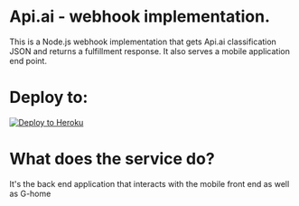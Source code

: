 # Api.ai - webhook implementation.

This is a Node.js webhook implementation that gets Api.ai classification JSON and returns a fulfillment response. It also serves a mobile application end point.

# Deploy to:
[![Deploy to Heroku](https://www.herokucdn.com/deploy/button.svg)](https://heroku.com/deploy)

# What does the service do?
It's the back end application that interacts with the mobile front end as well as G-home 
